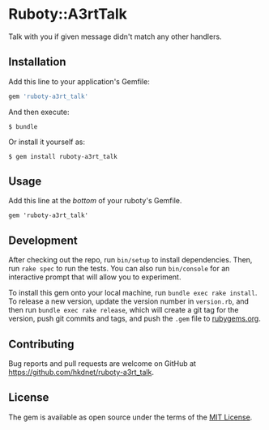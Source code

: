# Ruboty::A3rtTalk

Talk with you if given message didn't match any other handlers.


## Installation

Add this line to your application's Gemfile:

```ruby
gem 'ruboty-a3rt_talk'
```

And then execute:

    $ bundle

Or install it yourself as:

    $ gem install ruboty-a3rt_talk

## Usage

Add this line at the *bottom* of your ruboty's Gemfile.

```
gem 'ruboty-a3rt_talk'
```

## Development

After checking out the repo, run `bin/setup` to install dependencies. Then, run `rake spec` to run the tests. You can also run `bin/console` for an interactive prompt that will allow you to experiment.

To install this gem onto your local machine, run `bundle exec rake install`. To release a new version, update the version number in `version.rb`, and then run `bundle exec rake release`, which will create a git tag for the version, push git commits and tags, and push the `.gem` file to [rubygems.org](https://rubygems.org).

## Contributing

Bug reports and pull requests are welcome on GitHub at https://github.com/hkdnet/ruboty-a3rt_talk.


## License

The gem is available as open source under the terms of the [MIT License](http://opensource.org/licenses/MIT).

